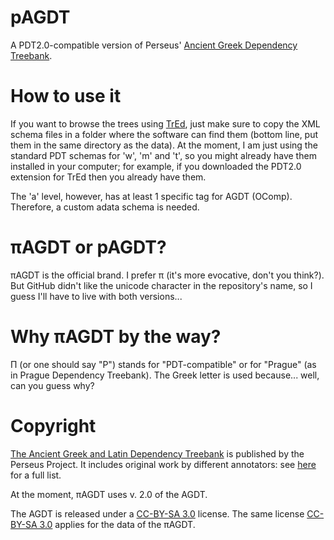 # pAGDT
A PDT2.0-compatible version of Perseus' [Ancient Greek Dependency Treebank](https://perseusdl.github.io/treebank_data/).

# How to use it

If you want to browse the trees using [TrEd](https://ufal.mff.cuni.cz/tred/), just make sure to copy the XML schema files in a folder where the software can find them (bottom line, put them in the same directory as the data). At the moment, I am just using the standard PDT schemas for 'w', 'm' and 't', so you might already have them installed in your computer; for example, if you downloaded the PDT2.0 extension for TrEd then you already have them.

The 'a' level, however, has at least 1 specific tag for AGDT (OComp). Therefore, a custom adata schema is needed.

# πAGDT or pAGDT?
πAGDT is the official brand. I prefer π (it's more evocative, don't you think?). But GitHub didn't like the unicode character in the repository's name, so I guess I'll have to live with both versions...

# Why πAGDT by the way?
Π (or one should say "P") stands for "PDT-compatible" or for "Prague" (as in Prague Dependency Treebank). The Greek letter is used because... well, can you guess why?

# Copyright
[The Ancient Greek and Latin Dependency Treebank](https://perseusdl.github.io/treebank_data/) is published by the Perseus Project. It includes original work by different annotators: see [here](https://github.com/PerseusDL/treebank_data/tree/master/v2.1/Greek) for a full list.

At the moment, πAGDT uses v. 2.0 of the AGDT. 

The AGDT is released under a [CC-BY-SA 3.0](https://creativecommons.org/licenses/by-sa/3.0/us/) license. The same license [CC-BY-SA 3.0](https://creativecommons.org/licenses/by-sa/3.0/us/) applies for the data of the πAGDT.
